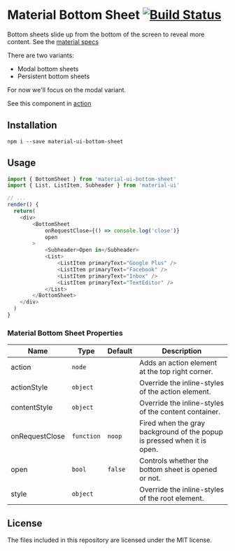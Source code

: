 # Material Bottom Sheet [![Build Status](https://travis-ci.org/TeamWertarbyte/material-ui-bottom-sheet.svg?branch=master)](https://travis-ci.org/TeamWertarbyte/material-ui-bottom-sheet)

Bottom sheets slide up from the bottom of the screen to reveal more content. See the [material specs](https://material.io/guidelines/components/bottom-sheets.html#)

There are two variants:
* Modal bottom sheets
* Persistent bottom sheets

For now we'll focus on the modal variant.

See this component in [action](https://teamwertarbyte.github.io/material-ui-bottom-sheet/)

## Installation
```shell
npm i --save material-ui-bottom-sheet
```

## Usage
```js
import { BottomSheet } from 'material-ui-bottom-sheet'
import { List, ListItem, Subheader } from 'material-ui'

// ...
render() {
  return(
    <div>
        <BottomSheet
            onRequestClose={() => console.log('close')}
            open
        >
            <Subheader>Open in</Subheader>
            <List>
                <ListItem primaryText="Google Plus" />
                <ListItem primaryText="Facebook" />
                <ListItem primaryText="Inbox" />
                <ListItem primaryText="TextEditor" />
            </List>
        </BottomSheet>
    </div>
  )
}
```

### Material Bottom Sheet Properties

|Name            |Type        |Default     |Description
|----------------|------------|------------|--------------------------------
|action          | `node`     |            | Adds an action element at the top right corner.
|actionStyle     | `object`   |            | Override the inline-styles of the action element.
|contentStyle    | `object`   |            | Override the inline-styles of the content container.
|onRequestClose  | `function` | `noop`     | Fired when the gray background of the popup is pressed when it is open.
|open            | `bool`     | `false`    | Controls whether the bottom sheet is opened or not.
|style           | `object`   |            | Override the inline-styles of the root element.

## License

The files included in this repository are licensed under the MIT license.
